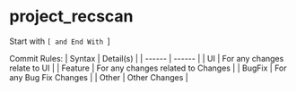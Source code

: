 # project_recscan

Start with `[ and End With `]

Commit Rules:
| Syntax | Detail(s) |
| ------ | ------ |
| UI | For any changes relate to UI |
| Feature | For any changes related to Changes |
| BugFix | For any Bug Fix Changes |
| Other | Other Changes |